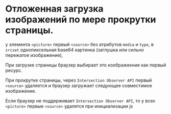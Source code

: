 # Отложенная загрузка изображений по мере прокрутки страницы.

у элемента `<picture>` первый `<source>` без атрибутов `media` и `type`, 
в `srcset` однопиксельная base64 картинка (заглушка или сильно пережатое изображение), 

При загрузке страницы браузер выбирает это изображекние как первый ресурс.

При прокрутке страницы, через `Intersection Observer API` первый `<source>` удаляется и браузер загружает следующее совместимое изображение.

Если браузер не поддерживает `Intersection Observer API`, то у всех `<picture>` первые `<source>` удалятся при инициализации js
